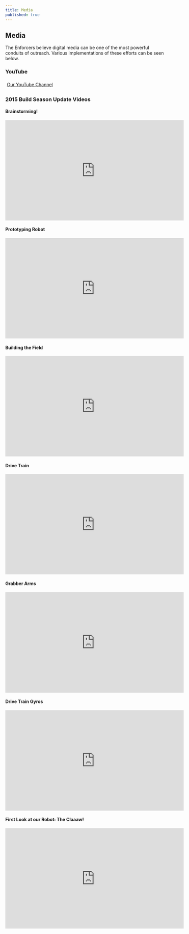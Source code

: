 ```yaml
---
title: Media
published: true
---
```


## Media

The Enforcers believe digital media can be one of the most powerful conduits of outreach. Various implementations of these efforts can be seen below.

### YouTube

<div style="text-align:left; padding:5px;">
<a class="btn" href="http://www.youtube.com/user/Team178Enforcers" target="_blank">Our YouTube Channel</a>
</div>

### 2015 Build Season Update Videos

#### Brainstorming!
<iframe width="560" height="315" src="https://www.youtube-nocookie.com/embed/PamrDVDoD-A" frameborder="0" allowfullscreen="allowfullscreen"></iframe>

#### Prototyping Robot
<iframe width="560" height="315" src="https://www.youtube-nocookie.com/embed/rjuI2C1lCEM" frameborder="0" allowfullscreen="allowfullscreen"></iframe>

#### Building the Field
<iframe width="560" height="315" src="https://www.youtube-nocookie.com/embed/a4By92A33s0" frameborder="0" allowfullscreen="allowfullscreen"></iframe>

#### Drive Train
<iframe width="560" height="315" src="https://www.youtube-nocookie.com/embed/Nv4A25gA1vM" frameborder="0" allowfullscreen="allowfullscreen"></iframe>

#### Grabber Arms
<iframe width="560" height="315" src="https://www.youtube-nocookie.com/embed/32f-OtEJJBM" frameborder="0" allowfullscreen="allowfullscreen"></iframe>

#### Drive Train Gyros
<iframe width="560" height="315" src="https://www.youtube-nocookie.com/embed/P6tiBmdEuTU" frameborder="0" allowfullscreen="allowfullscreen"></iframe>

#### First Look at our Robot: The Claaaw!
<iframe width="560" height="315" src="https://www.youtube-nocookie.com/embed/8aZYZkQN0tY" frameborder="0" allowfullscreen="allowfullscreen"></iframe>
